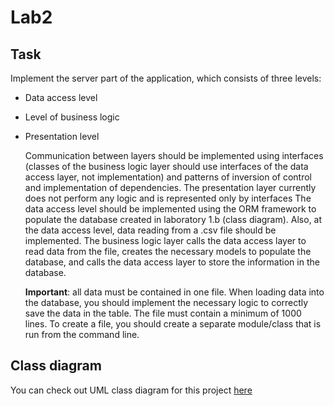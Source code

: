 # Lab2
## Task
Implement the server part of the application, which consists of three levels:
- Data access level
- Level of business logic
- Presentation level

  Communication between layers should be implemented using interfaces (classes of the business logic layer should use interfaces of the data access layer, not implementation) and patterns of inversion of control and implementation of dependencies.
  The presentation layer currently does not perform any logic and is represented only by interfaces
  The data access level should be implemented using the ORM framework to populate the database created in laboratory 1.b (class diagram). Also, at the data access level, data reading from a .csv file should be implemented.
  The business logic layer calls the data access layer to read data from the file, creates the necessary models to populate the database, and calls the data access layer to store the information in the database.

  __Important__: all data must be contained in one file. When loading data into the database, you should implement the necessary logic to correctly save the data in the table.
The file must contain a minimum of 1000 lines.
To create a file, you should create a separate module/class that is run from the command line.
## Class diagram
You can check out UML class diagram for this project [here](https://drive.google.com/file/d/1vNvF1DDgERuoMHlZ3B40x5hPBZPuDwUX/view?usp=sharing)
